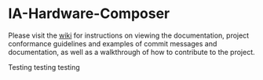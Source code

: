 # IA-Hardware-Composer

Please visit the [wiki](https://github.com/intel/IA-Hardware-Composer/wiki)
for instructions on viewing the documentation, project
conformance guidelines and examples of commit messages and documentation,
as well as a walkthrough of how to contribute to the project.

Testing testing testing
